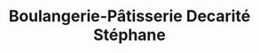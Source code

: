 ---
title: "Boulangerie-Pâtisserie Decarité Stéphane"
url: /la-hague/boulangerie-patisserie-decarite-stephane/
shop: boulangerie
---